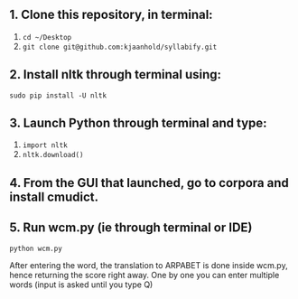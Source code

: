 ## 1. Clone this repository, in terminal:
1. `cd ~/Desktop`
2. `git clone git@github.com:kjaanhold/syllabify.git`

## 2. Install nltk through terminal using:
`sudo pip install -U nltk`

## 3. Launch Python through terminal and type:
1. `import nltk` 
2. `nltk.download()` 

## 4. From the GUI that launched, go to corpora and install cmudict. 

## 5. Run wcm.py (ie through terminal or IDE) 
`python wcm.py`

After entering the word, the translation to ARPABET is done inside wcm.py, hence returning the score right away.
One by one you can enter multiple words (input is asked until you type Q) 
